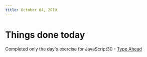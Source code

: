 ```yaml
---
title: October 04, 2019
---
```


# Things done today
Completed only the day's exercise for JavaScript30 - [Type Ahead](https://mriyam.dev/JavaScript30/CompletedChallenges/06-type-ahead/)
